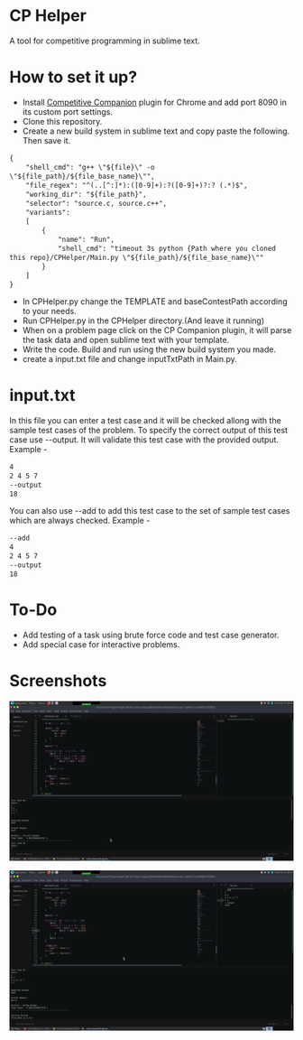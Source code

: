 # CP Helper
A tool for competitive programming in sublime text.
# How to set it up?
- Install [Competitive Companion](https://chrome.google.com/webstore/detail/competitive-companion/cjnmckjndlpiamhfimnnjmnckgghkjbl) plugin for Chrome and add port 8090 in its custom port settings.
- Clone this repository.
- Create a new build system in sublime text and copy paste the following. Then save it.
```
{
    "shell_cmd": "g++ \"${file}\" -o \"${file_path}/${file_base_name}\"",
    "file_regex": "^(..[^:]*):([0-9]+):?([0-9]+)?:? (.*)$",
    "working_dir": "${file_path}",
    "selector": "source.c, source.c++",
    "variants":
    [
        {
            "name": "Run",
            "shell_cmd": "timeout 3s python {Path where you cloned this repo}/CPHelper/Main.py \"${file_path}/${file_base_name}\""
        }
    ]
}
```
- In CPHelper.py change the TEMPLATE and baseContestPath according to your needs.
- Run CPHelper.py in the CPHelper directory.(And leave it running)
- When on a problem page click on the CP Companion plugin, it will parse the task data and open sublime text with your template.
- Write the code. Build and run using the new build system you made.
- create a input.txt file and change inputTxtPath in Main.py.
# input.txt
In this file you can enter a test case and it will be checked allong with the sample test cases of the problem.
To specify the correct output of this test case use --output. It will validate this test case with the provided output.
Example - 
```
4
2 4 5 7
--output
18
```
You can also use --add to add this test case to the set of sample test cases which are always checked.
Example - 
```
--add
4
2 4 5 7
--output
18
```
# To-Do
- Add testing of a task using brute force code and test case generator.
- Add special case for interactive problems.

# Screenshots
![](./Screenshots/screenshot1.png)

![](./Screenshots/Screenshot2.png)
